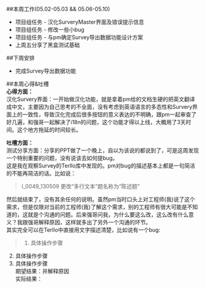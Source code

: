 ##本周工作(05.02-05.03 && 05.06-05.10)
- 项目组任务 - 汉化SurveryMaster界面及错误提示信息
- 项目组任务 - 修改一些小bug
- 项目组任务 - 与pm确定Survey导出数据功能设计方案
- 上周五分享了黑盒测试基础

##下周安排
- 完成Survey导出数据功能

##本周心得&吐槽    
**心得方面：**   
汉化Survery界面：一开始做汉化功能，就是拿着pm给的文档生硬的把英文翻译成中文，主要因为自己思考的不全面，没有考虑到英语语言的多态性和Survery界面上的一致性，导致汉化完成后很多按钮的意义表达的不明确，跟pm一起审查了好几遍，和强哥一起解决了i18n的问题，这个功能才得以上线，大概用了3天时间。这个地方拖延的时间较长。

**吐槽方面：**  
测试分享方面：分享的PPT做了一个晚上，自以为该说的都说到了，可是这周发现一个特别重要的问题，没有说该去如何提bug。  
这是我在观察Survey的Terllo库中发现的。pm对bug的描述基本上都是一句简洁的不能再简洁的话。比如说：
> I_0049_130509 更改“多行文本”题名称为“陈述题”

然后就结束了，没有其余任何的说明。虽然pm当时口头上对工程师(我)说了这个需求，但是仅限对当前的工程师(我)了解这个需求，别的工程师有很大可能是不知道的，这就是个沟通的问题。后来强哥问我，为什么要这么改，这么改有什么意义？我跟强哥解释原因，这样就多出了另外一个沟通的环节。   
其实完全可以在Terllo中直接用文字描述清楚，比如说有一个bug:
> 1. 具体操作步骤
2. 具体操作步骤  
3. 具体操作步骤  
期望结果：并解释原因  
实际结果：

